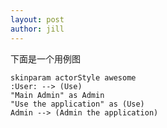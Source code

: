 ```yaml
---
layout: post
author: jill
---
```


下面是一个用例图

``` plantuml
skinparam actorStyle awesome
:User: --> (Use)
"Main Admin" as Admin
"Use the application" as (Use)
Admin --> (Admin the application)
```